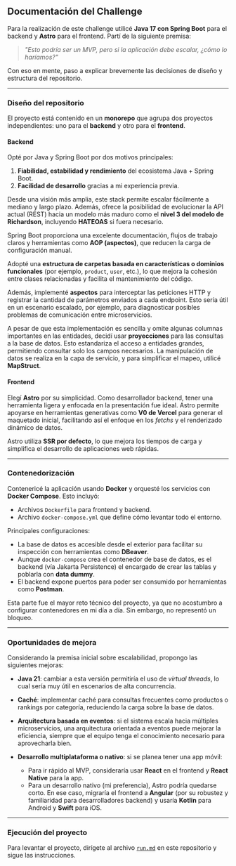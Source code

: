 ## Documentación del Challenge

Para la realización de este challenge utilicé **Java 17 con Spring Boot** para el backend y **Astro** para el frontend. Partí de la siguiente premisa:

> *"Esto podría ser un MVP, pero si la aplicación debe escalar, ¿cómo lo haríamos?"*

Con eso en mente, paso a explicar brevemente las decisiones de diseño y estructura del repositorio.

---

### Diseño del repositorio

El proyecto está contenido en un **monorepo** que agrupa dos proyectos independientes: uno para el **backend** y otro para el **frontend**.

#### Backend

Opté por Java y Spring Boot por dos motivos principales:

1. **Fiabilidad, estabilidad y rendimiento** del ecosistema Java + Spring Boot.
2. **Facilidad de desarrollo** gracias a mi experiencia previa.

Desde una visión más amplia, este stack permite escalar fácilmente a mediano y largo plazo. Además, ofrece la posibilidad de evolucionar la API actual (REST) hacia un modelo más maduro como el **nivel 3 del modelo de Richardson**, incluyendo **HATEOAS** si fuera necesario.

Spring Boot proporciona una excelente documentación, flujos de trabajo claros y herramientas como **AOP (aspectos)**, que reducen la carga de configuración manual.

Adopté una **estructura de carpetas basada en características o dominios funcionales** (por ejemplo, `product`, `user`, etc.), lo que mejora la cohesión entre clases relacionadas y facilita el mantenimiento del código.

Además, implementé **aspectos** para interceptar las peticiones HTTP y registrar la cantidad de parámetros enviados a cada endpoint. Esto sería útil en un escenario escalado, por ejemplo, para diagnosticar posibles problemas de comunicación entre microservicios.

A pesar de que esta implementación es sencilla y omite algunas columnas importantes en las entidades, decidí usar **proyecciones** para las consultas a la base de datos. Esto estandariza el acceso a entidades grandes, permitiendo consultar solo los campos necesarios. La manipulación de datos se realiza en la capa de servicio, y para simplificar el mapeo, utilicé **MapStruct**.

#### Frontend

Elegí **Astro** por su simplicidad. Como desarrollador backend, tener una herramienta ligera y enfocada en la presentación fue ideal. Astro permite apoyarse en herramientas generativas como **V0 de Vercel** para generar el maquetado inicial, facilitando así el enfoque en los *fetchs* y el renderizado dinámico de datos.

Astro utiliza **SSR por defecto**, lo que mejora los tiempos de carga y simplifica el desarrollo de aplicaciones web rápidas.

---

### Contenedorización

Contenericé la aplicación usando **Docker** y orquesté los servicios con **Docker Compose**. Esto incluyó:

* Archivos `Dockerfile` para frontend y backend.
* Archivo `docker-compose.yml` que define cómo levantar todo el entorno.

Principales configuraciones:

* La base de datos es accesible desde el exterior para facilitar su inspección con herramientas como **DBeaver**.
* Aunque `docker-compose` crea el contenedor de base de datos, es el backend (vía Jakarta Persistence) el encargado de crear las tablas y poblarla con **data dummy**.
* El backend expone puertos para poder ser consumido por herramientas como **Postman**.

Esta parte fue el mayor reto técnico del proyecto, ya que no acostumbro a configurar contenedores en mi día a día. Sin embargo, no representó un bloqueo.

---

### Oportunidades de mejora

Considerando la premisa inicial sobre escalabilidad, propongo las siguientes mejoras:

* **Java 21**: cambiar a esta versión permitiría el uso de *virtual threads*, lo cual sería muy útil en escenarios de alta concurrencia.
* **Caché**: implementar caché para consultas frecuentes como productos o rankings por categoría, reduciendo la carga sobre la base de datos.
* **Arquitectura basada en eventos**: si el sistema escala hacia múltiples microservicios, una arquitectura orientada a eventos puede mejorar la eficiencia, siempre que el equipo tenga el conocimiento necesario para aprovecharla bien.
* **Desarrollo multiplataforma o nativo**: si se planea tener una app móvil:

  * Para ir rápido al MVP, consideraría usar **React** en el frontend y **React Native** para la app.
  * Para un desarrollo nativo (mi preferencia), Astro podría quedarse corto. En ese caso, migraría el frontend a **Angular** (por su robustez y familiaridad para desarrolladores backend) y usaría **Kotlin** para Android y **Swift** para iOS.

---

### Ejecución del proyecto

Para levantar el proyecto, dirígete al archivo [`run.md`](https://github.com/JQuintero2430/meli-challenge/blob/main/run.md) en este repositorio y sigue las instrucciones.

